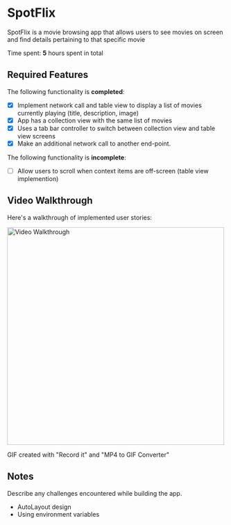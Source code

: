 # SpotFlix

SpotFlix is a movie browsing app that allows users to see movies on screen and find details pertaining to that specific movie

Time spent: **5** hours spent in total

## Required Features

The following functionality is **completed**:
- [x] Implement network call and table view to display a list of movies currently playing (title, description, image)
- [x] App has a collection view with the same list of movies
- [x] Uses a tab bar controller to switch between collection view and table view screens
- [x] Make an additional network call to another end-point.	

The following functionality is **incomplete**:
- [ ] Allow users to scroll when context items are off-screen (table view implemention)

## Video Walkthrough

Here's a walkthrough of implemented user stories:

<img src='Spotflix.gif' title='Video Walkthrough' width='500px' alt='Video Walkthrough' />

<!-- Replace this with whatever GIF tool you used! -->
GIF created with "Record it" and "MP4 to GIF Converter"
<!-- Recommended tools:
[Kap](https://getkap.co/) for macOS
[ScreenToGif](https://www.screentogif.com/) for Windows
[peek](https://github.com/phw/peek) for Linux. -->

## Notes

Describe any challenges encountered while building the app.
- AutoLayout design
- Using environment variables
